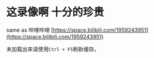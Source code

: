 # 这录像啊 十分的珍贵
same as 哔哩哔哩 [https://space.bilibili.com/1959243951](https://space.bilibili.com/1959243951)


未加载出来请使用`Ctrl + F5`刷新缓存。